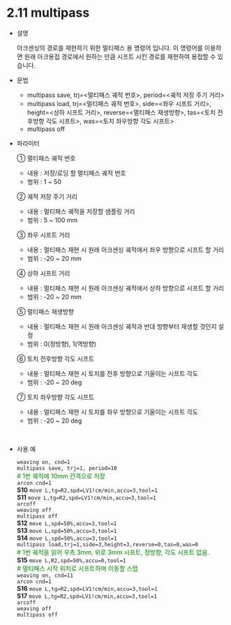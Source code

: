﻿# 2.11 multipass

- 설명
    
    아크센싱의 경로를 재현하기 위한 멀티패스 용 명령어 입니다. 이 명령어를 이용하면 원래 아크용접 경로에서 원하는 만큼 시프트 시킨 경로를 재현하여 용접할 수 있습니다. 


- 문법
  
    - multipass save, trj=<멀티패스 궤적 번호>, period=<궤적 저장 주기 거리>
    - multipass load, trj=<멀티패스 궤적 번호>, side=<좌우 시프트 거리>, height=<상하 시프트 거리>, reverse=<멀티패스 재생방향>, tas=<토치 전후방향 각도 시프트>, was=<토치 좌우방향 각도 시프트>
    - multipass off


- 파라미터
  
   ① 멀티패스 궤적 번호
     - 내용 : 저장/로딩 할 멀티패스 궤적 번호
     - 범위 : 1 ~ 50
   
   ② 궤적 저장 주기 거리
     - 내용 : 멀티패스 궤적을 저장할 샘플링 거리
     - 범위 : 5 ~ 100 mm

   ③ 좌우 시프트 거리
     - 내용 : 멀티패스 재현 시 원래 아크센싱 궤적에서 좌우 방향으로 시프트 할 거리
     - 범위 : -20 ~ 20 mm

   ④ 상하 시프트 거리
     - 내용 : 멀티패스 재현 시 원래 아크센싱 궤적에서 상하 방향으로 시프트 할 거리
     - 범위 : -20 ~ 20 mm
     
   ⑤ 멀티패스 재생방향
     - 내용 : 멀티패스 재현 시 원래 아크센싱 궤적과 반대 방향부터 재생할 것인지 설정
     - 범위 : 0(정방향), 1(역방향)

   
   ⑥ 토치 전후방향 각도 시프트
     - 내용 : 멀티패스 재현 시 토치를 전후 방향으로 기울이는 시프트 각도
     - 범위 : -20 ~ 20 deg

   ⑦ 토치 좌우방향 각도 시프트
     - 내용 : 멀티패스 재현 시 토치를 좌우 방향으로 기울이는 시프트 각도
     - 범위 : -20 ~ 20 deg
  
</br>  

- 사용 예
  
     ```weaving on, cnd=1```  
     ```multipass save, trj=1, period=10```  
     <span style="color: green"># 1번 궤적에 10mm 간격으로 저장  </span>  
     ```arcon cnd=1```   
**S10**  ```move L,tg=R2,spd=LV1!cm/min,accu=3,tool=1```  
**S11**  ```move L,tg=R2,spd=LV1!cm/min,accu=3,tool=1```  
     ```arcoff```  
     ```weaving off```  
     ```multipass off```  
**S12**  ```move L,spd=50%,accu=3,tool=1```  
**S13**  ```move L,spd=50%,accu=3,tool=1```  
**S14**  ```move L,spd=50%,accu=3,tool=1```  
     ```multipass load,trj=1,side=3,height=3,reverse=0,tas=0,was=0```  
     <span style="color: green">#  1번 궤적을 읽어 우측 3mm, 위로 3mm 시프트, 정방향, 각도 시프트 없음.  </span>  
**S15**  ```move L,R2,spd=50%,accu=0,tool=1```  
     <span style="color: green">#  멀티패스 시작 위치로 시프트하며 이동할 스텝  </span>  
     ```weaving on, cnd=11```  
     ```arcon cnd=1 ```  
**S16**  ```move L,tg=R2,spd=LV1!cm/min,accu=3,tool=1```  
**S17**  ```move L,tg=R2,spd=LV1!cm/min,accu=3,tool=1```  
     ```arcoff```  
     ```weaving off```  
     ```multipass off```
